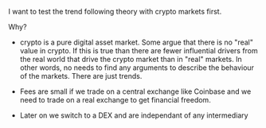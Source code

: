 I want to test the trend following theory with crypto markets first.

Why?

- crypto is a pure digital asset market. Some argue that there is no "real" value in crypto.
  If this is true than there are fewer influential drivers from the real world that drive the crypto market than in "real" markets. In other words, no needs to find any arguments to describe the
  behaviour of the markets. There are just trends.

- Fees are small if we trade on a central exchange like Coinbase and we need to trade on a real exchange to get financial freedom.

- Later on we switch to a DEX and are independant of any intermediary
